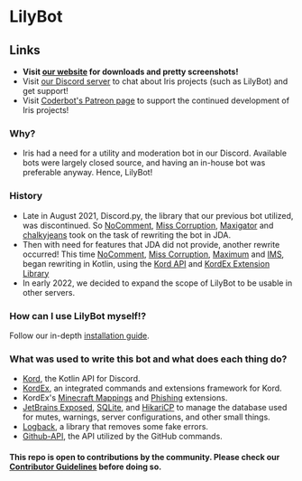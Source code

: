 # LilyBot

## Links
* **Visit [our website](https://irisshaders.net) for downloads and pretty screenshots!**
* Visit [our Discord server](https://discord.gg/jQJnav2jPu) to chat about Iris projects (such as LilyBot) and get support!
* Visit [Coderbot's Patreon page](https://www.patreon.com/coderbot) to support the continued development of Iris projects!

### Why?
* Iris had a need for a utility and moderation bot in our Discord. Available bots were largely closed source, and having an in-house bot was preferable anyway. Hence, LilyBot!

### History
* Late in August 2021, Discord.py, the library that our previous bot utilized, was discontinued. So [NoComment](https://github.com/NoComment1105), [Miss Corruption](https://github.com/Miss-Corruption), [Maxigator](https://github.com/Maxigator) and [chalkyjeans](https://github.com/chalkyjeans) took on the task of rewriting the bot in JDA.
* Then with need for features that JDA did not provide, another rewrite occurred! This time [NoComment](https://github.com/NoComment1105), [Miss Corruption](https://github.com/Miss-Corruption), [Maximum](https://github.com/maximumpower55) and [IMS](https://github.com/IMS212), began rewriting in Kotlin, using the [Kord API](https://github.com/kordlib/kord) and [KordEx Extension Library](https://github.com/Kord-Extensions/kord-extensions)
* In early 2022, we decided to expand the scope of LilyBot to be usable in other servers.

### How can I use LilyBot myself!?
Follow our in-depth [installation guide](https://github.com/IrisShaders/LilyBot/blob/main/docs/installation-guide.md).

### What was used to write this bot and what does each thing do?
* [Kord](https://github.com/kordlib/kord), the Kotlin API for Discord.
* [KordEx](https://github.com/Kord-Extensions/kord-extensions), an integrated commands and extensions framework for Kord.
* KordEx's [Minecraft Mappings](https://github.com/Kord-Extensions/ext-mappings) and [Phishing](https://github.com/Kord-Extensions/kord-extensions/tree/develop/extra-modules/extra-phishing) extensions.
* [JetBrains Exposed](https://github.com/JetBrains/Exposed), [SQLite](https://github.com/xerial/sqlite-jdbc), and [HikariCP](https://github.com/brettwooldridge/HikariCP) to manage the database used for mutes, warnings, server configurations, and other small things.
* [Logback](https://github.com/qos-ch/logback), a library that removes some fake errors.
* [Github-API](https://github.com/hub4j/github-api), the API utilized by the GitHub commands.

#### This repo is open to contributions by the community. Please check our [Contributor Guidelines](https://github.com/IrisShaders/LilyBot/blob/main/CONTRIBUTING.md) before doing so. 
